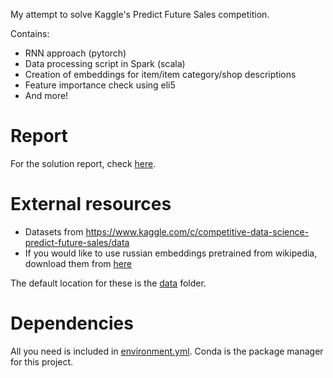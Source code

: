 My attempt to solve Kaggle's Predict Future Sales competition.

Contains:

* RNN approach (pytorch)
* Data processing script in Spark (scala)
* Creation of embeddings for item/item category/shop descriptions
* Feature importance check using eli5
* And more!

# Report

For the solution report, check [here](report/solution_report.md).

# External resources

* Datasets from https://www.kaggle.com/c/competitive-data-science-predict-future-sales/data
* If you would like to use russian embeddings pretrained from wikipedia, download them from 
[here](https://fasttext.cc/docs/en/pretrained-vectors.html)

The default location for these is the [data](data) folder.

# Dependencies
All you need is included in [environment.yml](environment.yml). Conda is the package manager for this project.